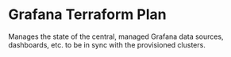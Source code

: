 # Grafana Terraform Plan

Manages the state of the central, managed Grafana data sources, dashboards, etc. to be in sync with the provisioned clusters.
